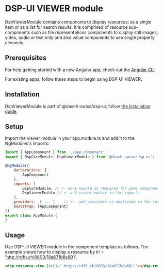 # DSP-UI VIEWER module

DspViewerModule contains components to display resources; as a single item or as a list for search results. It is comprised of resource sub-components such as file representations components to display still images, video, audio or text only and also value components to use single property elements.

## Prerequisites

For help getting started with a new Angular app, check out the [Angular CLI](https://cli.angular.io/).

For existing apps, follow these steps to begin using DSP-UI VIEWER.

## Installation

DspViewerModule is part of @dasch-swiss/dsp-ui, follow [the installation guide](/how-to-use/getting-started/).

## Setup

Import the viewer module in your app.module.ts and add it to the NgModules's imports:

```javascript
import { AppComponent } from './app.component';
import { DspCoreModule, DspViewerModule } from '@dasch-swiss/dsp-ui';

@NgModule({
    declarations: [
        AppComponent
    ],
    imports: [
        DspCoreModule, // <- core module is required for some components and directives
        DspViewerModule // <- add viewer module in the imports
    ],
    providers:  [ ... ]    // <-- add providers as mentioned in the installation guide
    bootstrap: [AppComponent]
})
export class AppModule {
}
```

## Usage

<!-- example of resource viewer -->
Use DSP-UI VIEWER module in the component template as follows. The example shows how to display a resource by iri = 'http://rdfh.ch/0803/18a671b8a601'.

```html
<dsp-resource-view [iri]="'http://rdfh.ch/0803/18a671b8a601'"></dsp-resource-view>
```
